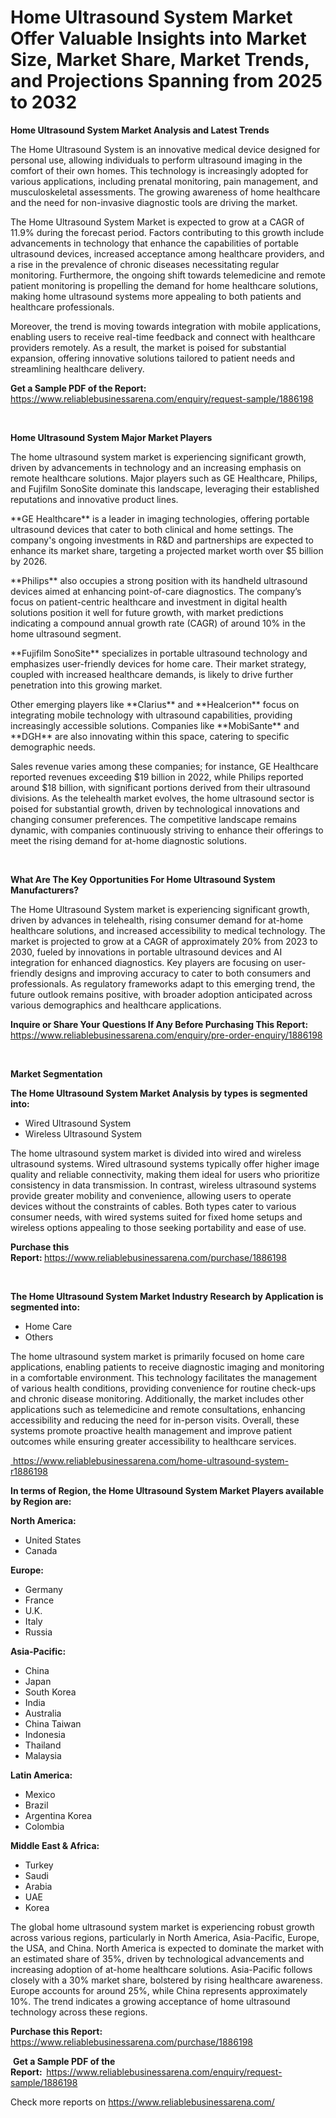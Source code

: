 <p><h1>Home Ultrasound System Market Offer Valuable Insights into Market Size, Market Share, Market Trends, and Projections Spanning from 2025 to 2032</h1></p><p><strong>Home Ultrasound System Market Analysis and Latest Trends</strong></p>
<p><p>The Home Ultrasound System is an innovative medical device designed for personal use, allowing individuals to perform ultrasound imaging in the comfort of their own homes. This technology is increasingly adopted for various applications, including prenatal monitoring, pain management, and musculoskeletal assessments. The growing awareness of home healthcare and the need for non-invasive diagnostic tools are driving the market.</p><p>The Home Ultrasound System Market is expected to grow at a CAGR of 11.9% during the forecast period. Factors contributing to this growth include advancements in technology that enhance the capabilities of portable ultrasound devices, increased acceptance among healthcare providers, and a rise in the prevalence of chronic diseases necessitating regular monitoring. Furthermore, the ongoing shift towards telemedicine and remote patient monitoring is propelling the demand for home healthcare solutions, making home ultrasound systems more appealing to both patients and healthcare professionals.</p><p>Moreover, the trend is moving towards integration with mobile applications, enabling users to receive real-time feedback and connect with healthcare providers remotely. As a result, the market is poised for substantial expansion, offering innovative solutions tailored to patient needs and streamlining healthcare delivery.</p></p>
<p><strong>Get a Sample PDF of the Report:&nbsp;</strong> <a href="https://www.reliablebusinessarena.com/enquiry/request-sample/1886198?utm_campaign=2520&utm_medium=2&utm_source=Github&utm_content=ia&utm_term=04032025&utm_id=home-ultrasound-system">https://www.reliablebusinessarena.com/enquiry/request-sample/1886198</a></p>
<p>&nbsp;</p>
<p><strong>Home Ultrasound System Major Market Players</strong></p>
<p><p>The home ultrasound system market is experiencing significant growth, driven by advancements in technology and an increasing emphasis on remote healthcare solutions. Major players such as GE Healthcare, Philips, and Fujifilm SonoSite dominate this landscape, leveraging their established reputations and innovative product lines.</p><p>**GE Healthcare** is a leader in imaging technologies, offering portable ultrasound devices that cater to both clinical and home settings. The company's ongoing investments in R&D and partnerships are expected to enhance its market share, targeting a projected market worth over $5 billion by 2026.</p><p>**Philips** also occupies a strong position with its handheld ultrasound devices aimed at enhancing point-of-care diagnostics. The company’s focus on patient-centric healthcare and investment in digital health solutions position it well for future growth, with market predictions indicating a compound annual growth rate (CAGR) of around 10% in the home ultrasound segment.</p><p>**Fujifilm SonoSite** specializes in portable ultrasound technology and emphasizes user-friendly devices for home care. Their market strategy, coupled with increased healthcare demands, is likely to drive further penetration into this growing market.</p><p>Other emerging players like **Clarius** and **Healcerion** focus on integrating mobile technology with ultrasound capabilities, providing increasingly accessible solutions. Companies like **MobiSante** and **DGH** are also innovating within this space, catering to specific demographic needs.</p><p>Sales revenue varies among these companies; for instance, GE Healthcare reported revenues exceeding $19 billion in 2022, while Philips reported around $18 billion, with significant portions derived from their ultrasound divisions. As the telehealth market evolves, the home ultrasound sector is poised for substantial growth, driven by technological innovations and changing consumer preferences. The competitive landscape remains dynamic, with companies continuously striving to enhance their offerings to meet the rising demand for at-home diagnostic solutions.</p></p>
<p>&nbsp;</p>
<p><strong>What Are The Key Opportunities For Home Ultrasound System Manufacturers?</strong></p>
<p><p>The Home Ultrasound System market is experiencing significant growth, driven by advances in telehealth, rising consumer demand for at-home healthcare solutions, and increased accessibility to medical technology. The market is projected to grow at a CAGR of approximately 20% from 2023 to 2030, fueled by innovations in portable ultrasound devices and AI integration for enhanced diagnostics. Key players are focusing on user-friendly designs and improving accuracy to cater to both consumers and professionals. As regulatory frameworks adapt to this emerging trend, the future outlook remains positive, with broader adoption anticipated across various demographics and healthcare applications.</p></p>
<p><strong>Inquire or Share Your Questions If Any Before Purchasing This Report:</strong> <a href="https://www.reliablebusinessarena.com/enquiry/pre-order-enquiry/1886198?utm_campaign=2520&utm_medium=2&utm_source=Github&utm_content=ia&utm_term=04032025&utm_id=home-ultrasound-system">https://www.reliablebusinessarena.com/enquiry/pre-order-enquiry/1886198</a></p>
<p>&nbsp;</p>
<p><strong>Market Segmentation</strong></p>
<p><strong>The Home Ultrasound System Market Analysis by types is segmented into:</strong></p>
<p><ul><li>Wired Ultrasound System</li><li>Wireless Ultrasound System</li></ul></p>
<p><p>The home ultrasound system market is divided into wired and wireless ultrasound systems. Wired ultrasound systems typically offer higher image quality and reliable connectivity, making them ideal for users who prioritize consistency in data transmission. In contrast, wireless ultrasound systems provide greater mobility and convenience, allowing users to operate devices without the constraints of cables. Both types cater to various consumer needs, with wired systems suited for fixed home setups and wireless options appealing to those seeking portability and ease of use.</p></p>
<p><strong>Purchase this Report:&nbsp;</strong><a href="https://www.reliablebusinessarena.com/purchase/1886198?utm_campaign=2520&utm_medium=2&utm_source=Github&utm_content=ia&utm_term=04032025&utm_id=home-ultrasound-system">https://www.reliablebusinessarena.com/purchase/1886198</a></p>
<p>&nbsp;</p>
<p><strong>The Home Ultrasound System Market Industry Research by Application is segmented into:</strong></p>
<p><ul><li>Home Care</li><li>Others</li></ul></p>
<p><p>The home ultrasound system market is primarily focused on home care applications, enabling patients to receive diagnostic imaging and monitoring in a comfortable environment. This technology facilitates the management of various health conditions, providing convenience for routine check-ups and chronic disease monitoring. Additionally, the market includes other applications such as telemedicine and remote consultations, enhancing accessibility and reducing the need for in-person visits. Overall, these systems promote proactive health management and improve patient outcomes while ensuring greater accessibility to healthcare services.</p></p>
<p><a href="https://www.reliablebusinessarena.com/home-ultrasound-system-r1886198?utm_campaign=2520&utm_medium=2&utm_source=Github&utm_content=ia&utm_term=04032025&utm_id=home-ultrasound-system">&nbsp;https://www.reliablebusinessarena.com/home-ultrasound-system-r1886198</a></p>
<p><strong>In terms of Region, the Home Ultrasound System Market Players available by Region are:</strong></p>
<p>
    <p> <strong> North America: </strong>
        <ul>
            <li>United States</li>
            <li>Canada</li>
        </ul>
        </p> 
    <p> <strong> Europe: </strong>
        <ul>
            <li>Germany</li>
            <li>France</li>
            <li>U.K.</li>
            <li>Italy</li>
            <li>Russia</li>
        </ul>
        </p> 
    <p> <strong> Asia-Pacific: </strong>
        <ul>
            <li>China</li>
            <li>Japan</li>
            <li>South Korea</li>
            <li>India</li>
            <li>Australia</li>
            <li>China Taiwan</li>
            <li>Indonesia</li>
            <li>Thailand</li>
            <li>Malaysia</li>
        </ul>
        </p> 
    <p> <strong> Latin America: </strong>
        <ul>
            <li>Mexico</li>
            <li>Brazil</li>
            <li>Argentina Korea</li>
            <li>Colombia</li>
        </ul>
        </p> 
    <p> <strong> Middle East & Africa: </strong>
        <ul>
            <li>Turkey</li>
            <li>Saudi</li>
            <li>Arabia</li>
            <li>UAE</li>
            <li>Korea</li>
        </ul>
    </p>
    </p>
<p><p>The global home ultrasound system market is experiencing robust growth across various regions, particularly in North America, Asia-Pacific, Europe, the USA, and China. North America is expected to dominate the market with an estimated share of 35%, driven by technological advancements and increasing adoption of at-home healthcare solutions. Asia-Pacific follows closely with a 30% market share, bolstered by rising healthcare awareness. Europe accounts for around 25%, while China represents approximately 10%. The trend indicates a growing acceptance of home ultrasound technology across these regions.</p></p>
<p><strong>Purchase this Report: </strong><a href="https://www.reliablebusinessarena.com/purchase/1886198?utm_campaign=2520&utm_medium=2&utm_source=Github&utm_content=ia&utm_term=04032025&utm_id=home-ultrasound-system">https://www.reliablebusinessarena.com/purchase/1886198</a></p>
<p>&nbsp;<strong>Get a Sample PDF of the Report:&nbsp;&nbsp;</strong><a href="https://www.reliablebusinessarena.com/enquiry/request-sample/1886198?utm_campaign=2520&utm_medium=2&utm_source=Github&utm_content=ia&utm_term=04032025&utm_id=home-ultrasound-system">https://www.reliablebusinessarena.com/enquiry/request-sample/1886198</a></p>
<p><strong></strong></p>
<p>Check more reports on <a href="https://www.reliablebusinessarena.com/?utm_campaign=2520&utm_medium=2&utm_source=Github&utm_content=ia&utm_term=04032025&utm_id=home-ultrasound-system">https://www.reliablebusinessarena.com/</a></p>